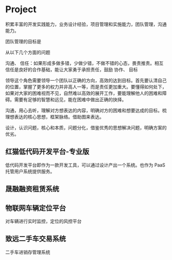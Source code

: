 # Project

积累丰富的开发实践能力，业务设计经验，项目管理和实施能力，团队管理，沟通能力。

团队管理的目标是

从以下几个方面的问题

沟通、
信任：如果形成多做多错，少做少错，不做不错的心态，畏责推责。相互信任是良好的合作基础，能让大家勇于承担责任，鼓励
协作、
目标

领导这个角色需要领导一个团队以正确的方向，高效的达到目标。首先要认清自己的位置，掌握了更多的权力并非高人一等，而是责任更加重大。要懂得如何处下，如果对大家的困难视而不见，自然难以高效的展开工作，要能理解他人的困难和障碍。需要有足够的智慧和远见，能在困难中做出正确的抉择。

沟通，用心去听，理解对方想表达的内容，明确对方的困难和想要达成的目标。梳理想表达的核心思想，框架脉络。借助图来表达。

设计，认识问题，核心和本质，问题分化，借鉴优秀的思想解决问题，明确方案的优劣。

## 红猫低代码开发平台-专业版

低代码开发平台即作为一款开发工具，可以通过设计产出一个系统。也作为 PaaS 托管用户系统提供服务。

## 晟融融资租赁系统

## 物联网车辆定位平台

对车辆进行实时监控，定位的风控平台



## 致远二手车交易系统

二手车进销存管理系统
